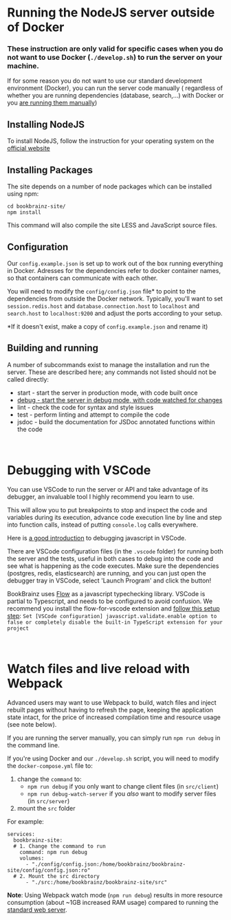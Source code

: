 # Running the NodeJS server outside of Docker

### These instruction are only valid for specific cases when you do not want to use Docker (`./develop.sh`) to run the server on your machine.

If for some reason you do not want to use our standard development environment (Docker), you can run the server code manually (
regardless of whether you are running dependencies (database, search,…) with Docker or you [are running them manually](./MANUAL_INSTALL.md))

## Installing NodeJS

To install NodeJS, follow the instruction for your operating system on the [official website](https://nodejs.org/en/download/)


## Installing Packages
The site depends on a number of node packages which can be installed using npm:

    cd bookbrainz-site/
    npm install

This command will also compile the site LESS and JavaScript source files.

## Configuration

Our `config.example.json` is set up to work out of the box running everything in Docker. Adresses for the dependencies refer to docker container names, so that containers can communicate with each other.

You will need to modify the `config/config.json` file* to point to the dependencies from outside the Docker network.
Typically, you'll want to set `session.redis.host` and `database.connection.host` to `localhost` and `search.host` to `localhost:9200`  and adjust the ports according to your setup.

*If it doesn't exist, make a copy of `config.example.json` and rename it)

## Building and running
A number of subcommands exist to manage the installation and run the server.
These are described here; any commands not listed should not be called directly:

* start - start the server in production mode, with code built once
* [debug - start the server in debug mode, with code watched for changes](#watch-files-and-live-reload-with-webpack)
* lint - check the code for syntax and style issues
* test - perform linting and attempt to compile the code
* jsdoc - build the documentation for JSDoc annotated functions within the
  code

<br/>

# Debugging with VSCode
You can use VSCode to run the server or API and take advantage of its debugger, an invaluable tool I highly recommend you learn to use.

This will allow you to put breakpoints to stop and inspect the code and variables during its execution, advance code execution line by line and step into function calls, instead of putting `console.log` calls everywhere.

Here is [a good introduction](https://www.youtube.com/watch?v=yFtU6_UaOtA) to debugging javascript in VSCode.

There are VSCode configuration files (in the `.vscode` folder) for running both the server and the tests, useful in both cases to debug into the code and see what is happening as the code executes.
Make sure the dependencies (postgres, redis, elasticsearch) are running, and you can just open the debugger tray in VSCode, select 'Launch Program' and click the button!

BookBrainz uses [Flow](https://flow.org) as a javascript typechecking library. VSCode is partial to Typescript, and needs to be configured to avoid confusion.
We recommend you install the flow-for-vscode extension and [follow this setup step](https://github.com/flowtype/flow-for-vscode#setup):
`Set [VSCode configuration] javascript.validate.enable option to false or completely disable the built-in TypeScript extension for your project`

<br/>

# Watch files and live reload with Webpack

Advanced users may want to use Webpack to build, watch files and inject rebuilt pages without having to refresh the page,
keeping the application state intact, for the price of increased compilation time and resource usage (see note below).

If you are running the server manually, you can simply run `npm run debug` in the command line.

If you're using Docker and our `./develop.sh` script, you will need to modify the `docker-compose.yml` file to:
1. change the `command` to:
    - `npm run debug` if you only want to change client files (in `src/client`)
    - `npm run debug-watch-server` if you *also* want to modify server files (in `src/server`)
2. mount the `src` folder

For example:
```
services:
  bookbrainz-site:
  # 1. Change the command to run
    command: npm run debug
    volumes:
      - "./config/config.json:/home/bookbrainz/bookbrainz-site/config/config.json:ro"
  # 2. Mount the src directory
      - "./src:/home/bookbrainz/bookbrainz-site/src"
```
**Note**: Using Webpack watch mode (`npm run debug`) results in more resource consumption (about ~1GB increased RAM usage) compared to running the [standard web server](/README.md#running-the-web-server).
